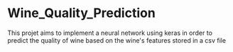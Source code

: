 # Wine_Quality_Prediction
This projet aims to implement a neural network using keras in order to predict the quality of wine based on the wine's features stored in a csv file

